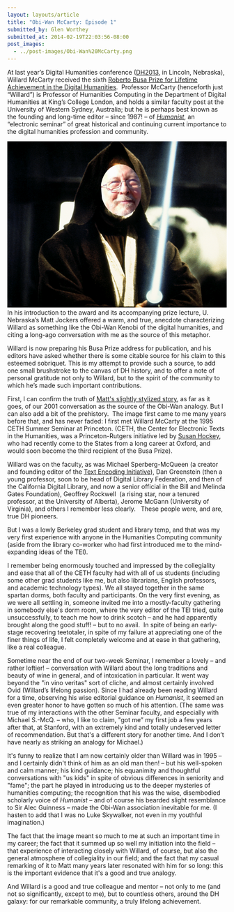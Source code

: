 ```yaml
---
layout: layouts/article
title: "Obi-Wan McCarty: Episode 1"
submitted_by: Glen Worthey
submitted_at: 2014-02-19T22:03:56-08:00
post_images:
  - ../post-images/Obi-Wan%20McCarty.png
---
```


At last year’s Digital Humanities conference ([DH2013](http://dh2013.unl.edu/), in Lincoln, Nebraska), Willard McCarty received the sixth [Roberto Busa Prize for Lifetime Achievement in the Digital Humanities](http://adho.org/awards/roberto-busa-prize).  Professor McCarty (henceforth just “Willard”) is Professor of Humanities Computing in the Department of Digital Humanities at King’s College London, and holds a similar faculty post at the University of Western Sydney, Australia; but he is perhaps best known as the founding and long-time editor – since 1987! – of [*Humanist*](http://dhhumanist.org/), an “electronic seminar” of great historical and continuing current importance to the digital humanities profession and community.


![Obi-Wan McCarty](../post-images/Obi-Wan%20McCarty.png)
In his introduction to the award and its accompanying prize lecture, U. Nebraska’s Matt Jockers offered a warm, and true, anecdote characterizing Willard as something like the Obi-Wan Kenobi of the digital humanities, and citing a long-ago conversation with me as the source of this metaphor.


Willard is now preparing his Busa Prize address for publication, and his editors have asked whether there is some citable source for his claim to this esteemed sobriquet. This is my attempt to provide such a source, to add one small brushstroke to the canvas of DH history, and to offer a note of personal gratitude not only to Willard, but to the spirit of the community to which he’s made such important contributions.


First, I can confirm the truth of [Matt's slightly stylized story](http://www.matthewjockers.net/2013/07/19/obi-wan-mccarty/), as far as it goes, of our 2001 conversation as the source of the Obi-Wan analogy. But I can also add a bit of the prehistory.  The image first came to me many years before that, and has never faded: I first met Willard McCarty at the 1995 CETH Summer Seminar at Princeton. (CETH, the Center for Electronic Texts in the Humanities, was a Princeton-Rutgers initiative led by [Susan Hockey](http://nowviskie.org/2011/ada-lovelace-day-susan-hockey/), who had recently come to the States from a long career at Oxford, and would soon become the third recipient of the Busa Prize).


Willard was on the faculty, as was Michael Sperberg-McQueen (a creator and founding editor of the [Text Encoding Initiative](http://tei-c.org)), Dan Greenstein (then a young professor, soon to be head of Digital Library Federation, and then of the California Digital Library, and now a senior official in the Bill and Melinda Gates Foundation), Geoffrey Rockwell  (a rising star, now a tenured professor, at the University of Alberta), Jerome McGann (University of Virginia), and others I remember less clearly.   These people were, and are, true DH pioneers.


But I was a lowly Berkeley grad student and library temp, and that was my very first experience with anyone in the Humanities Computing community (aside from the library co-worker who had first introduced me to the mind-expanding ideas of the TEI).


I remember being enormously touched and impressed by the collegiality and ease that all of the CETH faculty had with all of us students (including some other grad students like me, but also librarians, English professors, and academic technology types). We all stayed together in the same spartan dorms, both faculty and participants. On the very first evening, as we were all settling in, someone invited me into a mostly-faculty gathering in somebody else's dorm room, where the very editor of the TEI tried, quite unsuccessfully, to teach me how to drink scotch – and he had apparently brought along the good stuff! – but to no avail.  In spite of being an early-stage recovering teetotaler, in spite of my failure at appreciating one of the finer things of life, I felt completely welcome and at ease in that gathering, like a real colleague.


Sometime near the end of our two-week Seminar, I remember a lovely – and rather loftier! – conversation with Willard about the long traditions and beauty of wine in general, and of intoxication in particular. It went way beyond the "in vino veritas" sort of cliche, and almost certainly involved Ovid (Willard’s lifelong passion). Since I had already been reading Willard for a time, observing his wise editorial guidance on *Humanist*, it seemed an even greater honor to have gotten so much of his attention. (The same was true of my interactions with the other Seminar faculty, and especially with Michael S.-McQ. – who, I like to claim, "got me” my first job a few years after that, at Stanford, with an extremely kind and totally undeserved letter of recommendation. But that's a different story for another time. And I don’t have nearly as striking an analogy for Michael.)


It's funny to realize that I am now certainly older than Willard was in 1995 – and I certainly didn't think of him as an old man then! – but his well-spoken and calm manner; his kind guidance; his equanimity and thoughtful conversations with "us kids" in spite of obvious differences in seniority and "fame"; the part he played in introducing us to the deeper mysteries of humanities computing; the recognition that his was the wise, disembodied scholarly voice of *Humanist* – and of course his bearded slight resemblance to Sir Alec Guinness – made the Obi-Wan association inevitable for me. (I hasten to add that I was no Luke Skywalker, not even in my youthful imagination.)


The fact that the image meant so much to me at such an important time in my career; the fact that it summed up so well my initiation into the field – that experience of interacting closely with Willard, of course, but also the general atmosphere of collegiality in our field; and the fact that my casual remarking of it to Matt many years later resonated with him for so long: this is the important evidence that it's a good and true analogy.


And Willard is a good and true colleague and mentor – not only to me (and not so significantly, except to me), but to countless others, around the DH galaxy: for our remarkable community, a truly lifelong achievement.


